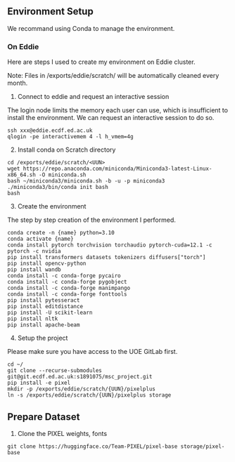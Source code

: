 ## Environment Setup

We recommand using Conda to manage the environment.


### On Eddie

Here are steps I used to create my environment on Eddie cluster.

Note: Files in /exports/eddie/scratch/ will be automatically cleaned every month. 

1. Connect to eddie and request an interactive session

The login node limits the memory each user can use, which is insufficient to install the environment. We can request an interactive session to do so.

```
ssh xxx@eddie.ecdf.ed.ac.uk
qlogin -pe interactivemem 4 -l h_vmem=4g
```

2. Install conda on Scratch directory

```
cd /exports/eddie/scratch/<UUN>
wget https://repo.anaconda.com/miniconda/Miniconda3-latest-Linux-x86_64.sh -O miniconda.sh
bash ~/miniconda3/miniconda.sh -b -u -p miniconda3
./miniconda3/bin/conda init bash
bash
```

3. Create the environment

The step by step creation of the environment I performed.

```
conda create -n {name} python=3.10
conda activate {name}
conda install pytorch torchvision torchaudio pytorch-cuda=12.1 -c pytorch -c nvidia
pip install transformers datasets tokenizers diffusers["torch"]
pip install opencv-python
pip install wandb
conda install -c conda-forge pycairo
conda install -c conda-forge pygobject
conda install -c conda-forge manimpango
conda install -c conda-forge fonttools
pip install pytesseract
pip install editdistance
pip install -U scikit-learn
pip install nltk
pip install apache-beam
```

4. Setup the project

Please make sure you have access to the UOE GitLab first.

```
cd ~/
git clone --recurse-submodules git@git.ecdf.ed.ac.uk:s1891075/msc_project.git
pip install -e pixel
mkdir -p /exports/eddie/scratch/{UUN}/pixelplus
ln -s /exports/eddie/scratch/{UUN}/pixelplus storage
```

## Prepare Dataset

1. Clone the PIXEL weights, fonts

```
git clone https://huggingface.co/Team-PIXEL/pixel-base storage/pixel-base
```